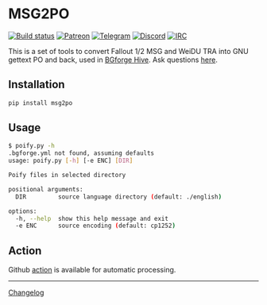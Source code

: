 # MSG2PO

[![Build status](https://github.com/BGforgeNet/msg2po/workflows/release/badge.svg)](https://github.com/BGforgeNet/msg2po/actions?query=workflow%3Arelease)
[![Patreon](https://img.shields.io/badge/Patreon-donate-FF424D?logo=Patreon&labelColor=141518)](https://www.patreon.com/BGforge)
[![Telegram](https://img.shields.io/badge/telegram-join%20%20%20%20%E2%9D%B1%E2%9D%B1%E2%9D%B1-darkorange?logo=telegram)](https://t.me/bgforge)
[![Discord](https://img.shields.io/discord/420268540700917760?logo=discord&label=discord&color=blue&logoColor=FEE75C)](https://discord.gg/4Yqfggm)
[![IRC](https://img.shields.io/badge/%23IRC-join%20%20%20%20%E2%9D%B1%E2%9D%B1%E2%9D%B1-darkorange)](https://bgforge.net/irc)

This is a set of tools to convert Fallout 1/2 MSG and WeiDU TRA into GNU gettext PO and back, used in [BGforge Hive](https://hive.bgforge.net/). Ask questions [here](https://forums.bgforge.net/viewforum.php?f=9).

## Installation
```bash
pip install msg2po
```

## Usage
```bash
$ poify.py -h
.bgforge.yml not found, assuming defaults
usage: poify.py [-h] [-e ENC] [DIR]

Poify files in selected directory

positional arguments:
  DIR         source language directory (default: ./english)

options:
  -h, --help  show this help message and exit
  -e ENC      source encoding (default: cp1252)
```

## Action
Github [action](docs/action.md) is available for automatic processing.

---
[Changelog](docs/changelog.md)
